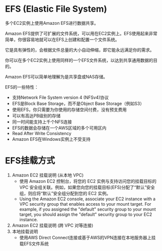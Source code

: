 # EFS (Elastic File System)

多个EC2实例上使用Amazon EFS进行数据共享。

Amazon EFS提供了可扩展的文件系统，可以用在EC2实例上。EFS使用起来非常简单，你很容易地就可以在EFS上创建和配置一个文件系统。

它是具有弹性的，会根据文件总量的大小自动伸缩，即它能永远满足你的需求。

你可以在多个EC2实例上使用同样的一个EFS文件系统，以达到共享通用数据的目的。

Amazon EFS可以简单地理解为是共享盘或NAS存储。

EFS的一些特性：

- 支持Network File System version 4 (NFSv4)协议
- EFS是Block Base Storage，而不是Object Base Storage（例如S3）
- 使用EFS，你只需要为你使用的存储空间付费，没有预支费用
- 可以有高达PB级别的存储
- 同一时间能支持上千个NFS连接
- EFS的数据会存储在一个AWS区域的多个可用区内
- Read After Write Consistency
- Amazon EFS在Windows实例上不受支持

# EFS挂载方式
1. Amazon EC2 挂载说明 (从本地 VPC)
    - 使用 Amazon EC2 控制台，将您的 EC2 实例与支持访问您的挂载目标的 VPC 安全组关联。例如，如果您向您的挂载目标(EFS)分配了“默认”安全组，则应将“默认”安全组分配到您的 EC2 实例。
    - Using the Amazon EC2 console, associate your EC2 instance with a VPC security group that enables access to your mount target. For example, if you assigned the "default" security group to your mount target, you should assign the "default" security group to your EC2 instance.
2. Amazon EC2 挂载说明 (跨 VPC 对等连接)
3. 本地挂载说明
    - 使用AWS Direct Connect连接或基于AWS的VPN连接在本地服务器上挂载EFS文件系统
